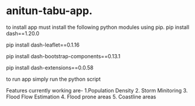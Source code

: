 # anitun-tabu-app.
to install app must install the following python modules using pip.
pip install dash==1.20.0

pip install dash-leaflet==0.1.16

pip install dash-bootstrap-components==0.13.1

pip install dash-extensions==0.0.58


to run app simply run the python script 

Features currently working are-
1.Population Density
2. Storm Minitoring
3. Flood Flow Estimation
4. Flood prone areas
5. Coastline areas

